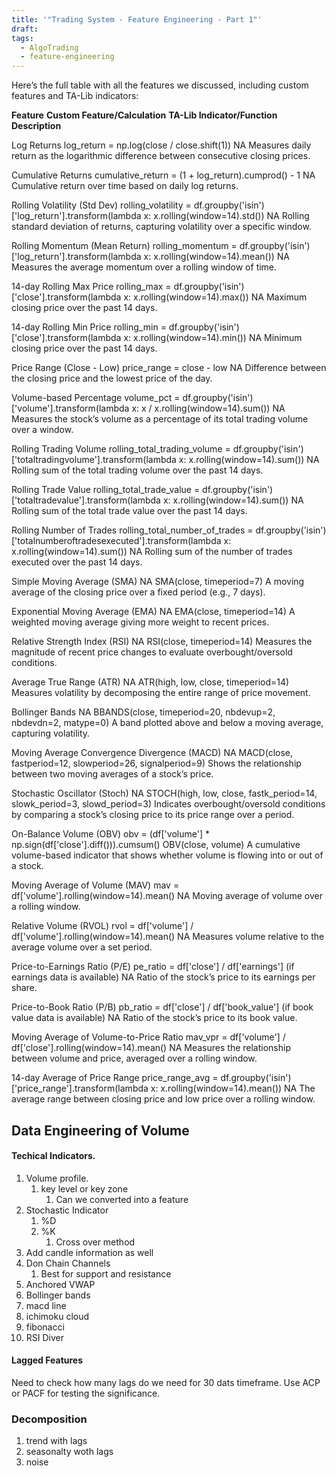 ```yaml
---
title: '"Trading System - Feature Engineering - Part 1"'
draft: 
tags:
  - AlgoTrading
  - feature-engineering
---
```

Here’s the full table with all the features we discussed, including custom features and TA-Lib indicators:

  

**Feature** **Custom Feature/Calculation** **TA-Lib Indicator/Function** **Description**

Log Returns log_return = np.log(close / close.shift(1)) NA Measures daily return as the logarithmic difference between consecutive closing prices.

Cumulative Returns cumulative_return = (1 + log_return).cumprod() - 1 NA Cumulative return over time based on daily log returns.

Rolling Volatility (Std Dev) rolling_volatility = df.groupby('isin')['log_return'].transform(lambda x: x.rolling(window=14).std()) NA Rolling standard deviation of returns, capturing volatility over a specific window.

Rolling Momentum (Mean Return) rolling_momentum = df.groupby('isin')['log_return'].transform(lambda x: x.rolling(window=14).mean()) NA Measures the average momentum over a rolling window of time.

14-day Rolling Max Price rolling_max = df.groupby('isin')['close'].transform(lambda x: x.rolling(window=14).max()) NA Maximum closing price over the past 14 days.

14-day Rolling Min Price rolling_min = df.groupby('isin')['close'].transform(lambda x: x.rolling(window=14).min()) NA Minimum closing price over the past 14 days.

Price Range (Close - Low) price_range = close - low NA Difference between the closing price and the lowest price of the day.

Volume-based Percentage volume_pct = df.groupby('isin')['volume'].transform(lambda x: x / x.rolling(window=14).sum()) NA Measures the stock’s volume as a percentage of its total trading volume over a window.

Rolling Trading Volume rolling_total_trading_volume = df.groupby('isin')['totaltradingvolume'].transform(lambda x: x.rolling(window=14).sum()) NA Rolling sum of the total trading volume over the past 14 days.

Rolling Trade Value rolling_total_trade_value = df.groupby('isin')['totaltradevalue'].transform(lambda x: x.rolling(window=14).sum()) NA Rolling sum of the total trade value over the past 14 days.

Rolling Number of Trades rolling_total_number_of_trades = df.groupby('isin')['totalnumberoftradesexecuted'].transform(lambda x: x.rolling(window=14).sum()) NA Rolling sum of the number of trades executed over the past 14 days.

Simple Moving Average (SMA) NA SMA(close, timeperiod=7) A moving average of the closing price over a fixed period (e.g., 7 days).

Exponential Moving Average (EMA) NA EMA(close, timeperiod=14) A weighted moving average giving more weight to recent prices.

Relative Strength Index (RSI) NA RSI(close, timeperiod=14) Measures the magnitude of recent price changes to evaluate overbought/oversold conditions.

Average True Range (ATR) NA ATR(high, low, close, timeperiod=14) Measures volatility by decomposing the entire range of price movement.

Bollinger Bands NA BBANDS(close, timeperiod=20, nbdevup=2, nbdevdn=2, matype=0) A band plotted above and below a moving average, capturing volatility.

Moving Average Convergence Divergence (MACD) NA MACD(close, fastperiod=12, slowperiod=26, signalperiod=9) Shows the relationship between two moving averages of a stock’s price.

Stochastic Oscillator (Stoch) NA STOCH(high, low, close, fastk_period=14, slowk_period=3, slowd_period=3) Indicates overbought/oversold conditions by comparing a stock’s closing price to its price range over a period.

On-Balance Volume (OBV) obv = (df['volume'] * np.sign(df['close'].diff())).cumsum() OBV(close, volume) A cumulative volume-based indicator that shows whether volume is flowing into or out of a stock.

Moving Average of Volume (MAV) mav = df['volume'].rolling(window=14).mean() NA Moving average of volume over a rolling window.

Relative Volume (RVOL) rvol = df['volume'] / df['volume'].rolling(window=14).mean() NA Measures volume relative to the average volume over a set period.

Price-to-Earnings Ratio (P/E) pe_ratio = df['close'] / df['earnings'] (if earnings data is available) NA Ratio of the stock’s price to its earnings per share.

Price-to-Book Ratio (P/B) pb_ratio = df['close'] / df['book_value'] (if book value data is available) NA Ratio of the stock’s price to its book value.

Moving Average of Volume-to-Price Ratio mav_vpr = df['volume'] / df['close'].rolling(window=14).mean() NA Measures the relationship between volume and price, averaged over a rolling window.

14-day Average of Price Range price_range_avg = df.groupby('isin')['price_range'].transform(lambda x: x.rolling(window=14).mean()) NA The average range between closing price and low price over a rolling window.

  
## Data Engineering of Volume

#### Techical Indicators.

1. Volume profile.
	1. key level or key zone
		1. Can we converted into a feature
2. Stochastic Indicator
	1. %D
	2. %K
		1. Cross over method
3. Add candle information as well 
4. Don Chain Channels 
	1. Best for support and resistance
5. Anchored VWAP
6. Bollinger bands
7.  macd line
8. ichimoku cloud
9. fibonacci
10. RSI Diver

#### Lagged Features 

Need to check how many lags do we need for 30 dats timeframe. Use ACP or PACF for testing the significance.


### Decomposition 

1. trend with lags 
2. seasonalty woth lags 
3. noise 
